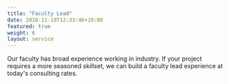 ```yaml
---
title: "Faculty Lead"
date: 2018-11-18T12:33:46+10:00
featured: true
weight: 6
layout: service
---
```


Our faculty has broad experience working in industry.  If your project requires a more seasoned skillset, we can build a faculty lead experience at today's consulting rates.
